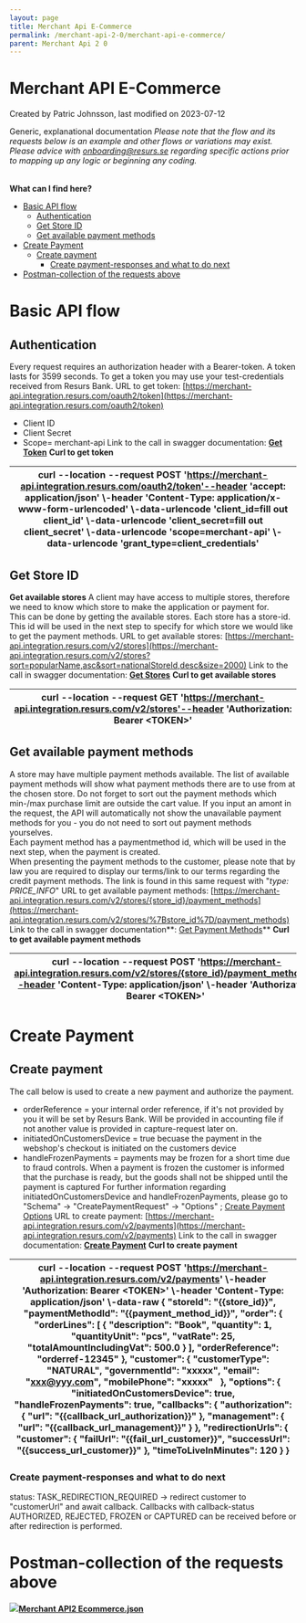 ```yaml
---
layout: page
title: Merchant Api E-Commerce
permalink: /merchant-api-2-0/merchant-api-e-commerce/
parent: Merchant Api 2 0
---
```



# Merchant API E-Commerce 
Created by Patric Johnsson, last modified on 2023-07-12
  
  
Generic, explanational documentation
*Please note that the flow and its requests below is an example and
other flows or variations may exist. Please advice with
[onboarding@resurs.se](mailto:onboarding@resurs.se) regarding specific
actions prior to mapping up any logic or beginning any coding.*
  
  
|     |
|-----|
  
  
**What can I find here?**
- [Basic API flow](#MerchantAPIECommerce-BasicAPIflow)
  - [Authentication](#MerchantAPIECommerce-Authentication)
  - [Get Store ID](#MerchantAPIECommerce-GetStoreID)
  - [Get available payment
    methods](#MerchantAPIECommerce-Getavailablepaymentmethods)
- [Create Payment](#MerchantAPIECommerce-CreatePayment)
  - [Create payment](#MerchantAPIECommerce-Createpayment)
    - [Create payment-responses and what to do
      next](#MerchantAPIECommerce-Createpayment-responsesandwhattodonext)
- [Postman-collection of the requests
  above](#MerchantAPIECommerce-Postman-collectionoftherequestsabove)
# **Basic API flow**
## **Authentication**
Every request requires an authorization header with a Bearer-token. A
token lasts for 3599 seconds. To get a token you may use your
test-credentials received from Resurs Bank.
URL to get token:
[https://merchant-api.integration.resurs.com/oauth2/token](https://merchant-api.integration.resurs.com/oauth2/token)
- Client ID
- Client Secret
- Scope= merchant-api
Link to the call in swagger documentation: **[Get
Token](https://merchant-api.integration.resurs.com/docs/oauth2#/Oauth2%20token%20resource/authorizeObject_1_1)**
**Curl to get token**
  
| curl --location --request POST 'https://merchant-api.integration.resurs.com/oauth2/token'--header 'accept: application/json' \\-header 'Content-Type: application/x-www-form-urlencoded' \\-data-urlencode 'client_id=fill out client_id' \\-data-urlencode 'client_secret=fill out client_secret' \\-data-urlencode 'scope=merchant-api' \\-data-urlencode 'grant_type=client_credentials' |
|---------------------------------------------------------------------------------------------------------------------------------------------------------------------------------------------------------------------------------------------------------------------------------------------------------------------------------------------------------------------------------------------|
  
## **Get Store ID**
**Get available stores**
A client may have access to multiple stores, therefore we need to know
which store to make the application or payment for.  
This can be done by getting the available stores. Each store has a
store-id. This id will be used in the next step to specify for which
store we would like to get the payment methods.
URL to get available stores:
[https://merchant-api.integration.resurs.com/v2/stores](https://merchant-api.integration.resurs.com/v2/stores?sort=popularName,asc&sort=nationalStoreId,desc&size=2000)
Link to the call in swagger documentation: **[Get
Stores](https://merchant-api.integration.resurs.com/docs/v2/merchant_stores_v2#/Store%20information/getStores)**
**Curl to get available stores**
  
| curl --location --request GET 'https://merchant-api.integration.resurs.com/v2/stores'--header 'Authorization: Bearer \<TOKEN\>' |
|---------------------------------------------------------------------------------------------------------------------------------|
  
  
## **Get available payment methods**
A store may have multiple payment methods available. The list of
available payment methods will show what payment methods there are to
use from at the chosen store. Do not forget to sort out the payment
methods which min-/max purchase limit are outside the cart value. If you
input an amont in the request, the API will automatically not show the
unavailable payment methods for you - you do not need to sort out
payment methods yourselves.  
Each payment method has a paymentmethod id, which will be used in the
next step, when the payment is created.  
When presenting the payment methods to the customer, please note that by
law you are required to display our terms/link to our terms regarding
the credit payment methods. The link is found in this same request with
"*type: PRICE_INFO*"
URL to get available payment methods:
[https://merchant-api.integration.resurs.com/v2/stores/{store_id}/payment_methods](https://merchant-api.integration.resurs.com/v2/stores/%7Bstore_id%7D/payment_methods)
Link to the call in swagger documentation**: [Get Payment
Methods](https://merchant-api.integration.resurs.com/docs/v2/merchant_stores_v2#/Payment%20methods%20information/getPaymentMethodsByStore)**
**Curl to get available payment methods**
  
| curl --location --request POST 'https://merchant-api.integration.resurs.com/v2/stores/{store_id}/payment_methods'--header 'Content-Type: application/json' \\-header 'Authorization: Bearer \<TOKEN\>'  |
|---------------------------------------------------------------------------------------------------------------------------------------------------------------------------------------------------------|
  
# **Create Payment**
## **Create payment**
The call below is used to create a new payment and authorize the
payment.
- orderReference = your internal order reference, if it's not provided
  by you it will be set by Resurs Bank. Will be provided in accounting
  file if not another value is provided in capture-request later on.
- initiatedOnCustomersDevice = true becuase the payment in the webshop's
  checkout is initiated on the customers device
- handleFrozenPayments = payments may be frozen for a short time due to
  fraud controls. When a payment is frozen the customer is informed that
  the purchase is ready, but the goods shall not be shipped until the
  payment is captured
For further information regarding initiatedOnCustomersDevice and
handleFrozenPayments, please go to "Schema" → "CreatePaymentRequest" →
"Options" ; [Create Payment
Options](https://merchant-api.resurs.com/docs/v2/merchant_payments_v2#/Payment+authorization/createPayment)
URL to create payment:
[https://merchant-api.integration.resurs.com/v2/payments](https://merchant-api.integration.resurs.com/v2/payments)
Link to the call in swagger documentation: **[Create
Payment](https://merchant-api.integration.resurs.com/docs/v2/merchant_payments_v2#/Payment%20authorization/createPayment)**
**Curl to create payment**
  
| curl --location --request POST 'https://merchant-api.integration.resurs.com/v2/payments' \\-header 'Authorization: Bearer \<TOKEN\>' \\-header 'Content-Type: application/json' \\-data-raw { "storeId": "{{store_id}}", "paymentMethodId": "{{payment_method_id}}", "order": { "orderLines": \[ { "description": "Book", "quantity": 1, "quantityUnit": "pcs", "vatRate": 25, "totalAmountIncludingVat": 500.0 } \], "orderReference": "orderref-12345" }, "customer": { "customerType": "NATURAL", "governmentId": "xxxxx", "email": "xxx@yyy.com", "mobilePhone": "xxxxx"   }, "options": { "initiatedOnCustomersDevice": true, "handleFrozenPayments": true, "callbacks": { "authorization": { "url": "{{callback_url_authorization}}" }, "management": { "url": "{{callback_url_management}}" } }, "redirectionUrls": { "customer": { "failUrl": "{{fail_url_customer}}", "successUrl": "{{success_url_customer}}" }, "timeToLiveInMinutes": 120 } } |
|-----------------------------------------------------------------------------------------------------------------------------------------------------------------------------------------------------------------------------------------------------------------------------------------------------------------------------------------------------------------------------------------------------------------------------------------------------------------------------------------------------------------------------------------------------------------------------------------------------------------------------------------------------------------------------------------------------------------------------------------------------------------------------------------------------------------------------------------------------------------------------------------------------------------------------------------------------------|
  
### **Create payment-responses and what to do next**
status: TASK_REDIRECTION_REQUIRED → redirect customer to "customerUrl"
and await callback. Callbacks with callback-status AUTHORIZED, REJECTED,
FROZEN or CAPTURED can be received before or after redirection is
performed. 
  
# **Postman-collection of the requests above**
**[![](download/resources/com.atlassian.confluence.plugins.confluence-view-file-macro:view-file-macro-resources/images/placeholder-medium-file.png)Merchant
API2
Ecommerce.json](/docs/download/attachments/91029560/Merchant%20API2%20Ecommerce.json?version=1&modificationDate=1688461337000&api=v2)**
  
